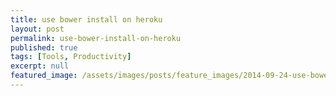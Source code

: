 ```yaml
---
title: use bower install on heroku
layout: post
permalink: use-bower-install-on-heroku
published: true
tags: [Tools, Productivity]
excerpt: null
featured_image: /assets/images/posts/feature_images/2014-09-24-use-bower-install-on-heroku.jpg
---
```

